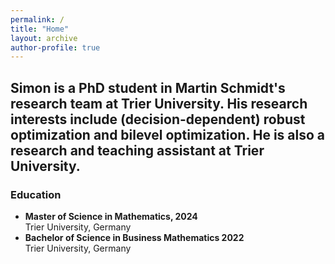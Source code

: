 ```yaml
---
permalink: /
title: "Home"
layout: archive
author-profile: true
---
```


Simon is a PhD student in Martin Schmidt's research team at Trier University.
His research interests include (decision-dependent) robust optimization and
bilevel optimization. He is also a research and teaching assistant at Trier
University. 
---
### Education
* **Master of Science in Mathematics, 2024**  
  Trier University, Germany
* **Bachelor of Science in Business Mathematics 2022**  
  Trier University, Germany